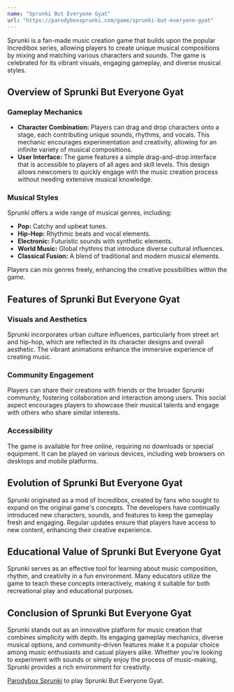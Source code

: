```yaml
---
name: "Sprunki But Everyone Gyat"
url: "https://parodyboxsprunki.com/game/sprunki-but-everyone-gyat"
---
```


Sprunki is a fan-made music creation game that builds upon the popular Incredibox series, allowing players to create unique musical compositions by mixing and matching various characters and sounds. The game is celebrated for its vibrant visuals, engaging gameplay, and diverse musical styles.

## Overview of Sprunki But Everyone Gyat

### **Gameplay Mechanics**
- **Character Combination:** Players can drag and drop characters onto a stage, each contributing unique sounds, rhythms, and vocals. This mechanic encourages experimentation and creativity, allowing for an infinite variety of musical compositions.
- **User Interface:** The game features a simple drag-and-drop interface that is accessible to players of all ages and skill levels. This design allows newcomers to quickly engage with the music creation process without needing extensive musical knowledge.

### **Musical Styles**
Sprunki offers a wide range of musical genres, including:
- **Pop:** Catchy and upbeat tunes.
- **Hip-Hop:** Rhythmic beats and vocal elements.
- **Electronic:** Futuristic sounds with synthetic elements.
- **World Music:** Global rhythms that introduce diverse cultural influences.
- **Classical Fusion:** A blend of traditional and modern musical elements.

Players can mix genres freely, enhancing the creative possibilities within the game.

## Features of Sprunki But Everyone Gyat

### **Visuals and Aesthetics**
Sprunki incorporates urban culture influences, particularly from street art and hip-hop, which are reflected in its character designs and overall aesthetic. The vibrant animations enhance the immersive experience of creating music.

### **Community Engagement**
Players can share their creations with friends or the broader Sprunki community, fostering collaboration and interaction among users. This social aspect encourages players to showcase their musical talents and engage with others who share similar interests.

### **Accessibility**
The game is available for free online, requiring no downloads or special equipment. It can be played on various devices, including web browsers on desktops and mobile platforms.

## Evolution of Sprunki But Everyone Gyat
Sprunki originated as a mod of Incredibox, created by fans who sought to expand on the original game's concepts. The developers have continually introduced new characters, sounds, and features to keep the gameplay fresh and engaging. Regular updates ensure that players have access to new content, enhancing their creative experience.

## Educational Value of Sprunki But Everyone Gyat
Sprunki serves as an effective tool for learning about music composition, rhythm, and creativity in a fun environment. Many educators utilize the game to teach these concepts interactively, making it suitable for both recreational play and educational purposes.

## Conclusion of Sprunki But Everyone Gyat
Sprunki stands out as an innovative platform for music creation that combines simplicity with depth. Its engaging gameplay mechanics, diverse musical options, and community-driven features make it a popular choice among music enthusiasts and casual players alike. Whether you're looking to experiment with sounds or simply enjoy the process of music-making, Sprunki provides a rich environment for creativity.

[Parodybox Sprunki](https://parodyboxsprunki.com/game/sprunki-but-everyone-gyat) to play Sprunki But Everyone Gyat.
